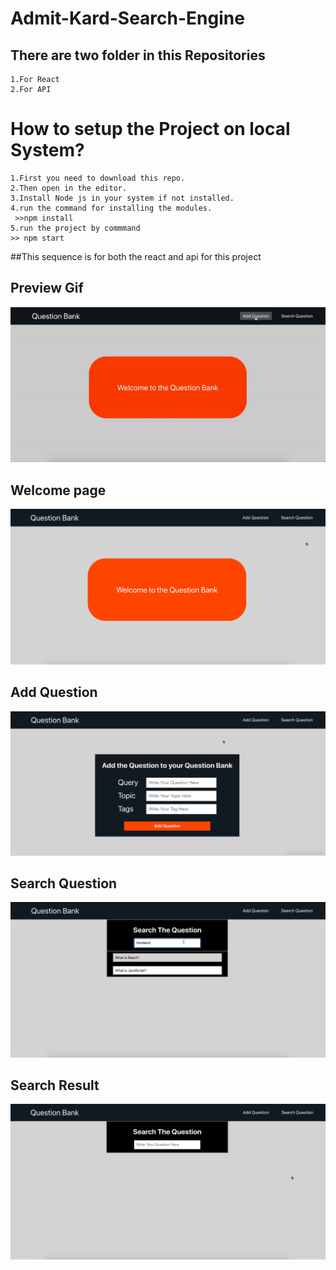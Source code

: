 # Admit-Kard-Search-Engine
## There are two folder in this Repositories
    1.For React 
    2.For API


# How to setup the Project on local System?
    1.First you need to download this repo.
    2.Then open in the editor.
    3.Install Node js in your system if not installed.
    4.run the command for installing the modules.
     >>npm install
    5.run the project by commmand
    >> npm start
   ##This sequence is for both the react and api for this project
 
## Preview Gif 
![Preview ](./Search-Engine-React/src/static/images/finalgif.gif)


## Welcome page 
![WelCome Page](./Search-Engine-React/src/static/images/welcome.png)


## Add Question  
![Add Question](./Search-Engine-React/src/static/images/AddQuestion.png)


## Search Question 
![Search Question](./Search-Engine-React/src/static/images/search.png)

## Search Result 
![Search Result](./Search-Engine-React/src/static/images/search1.png)



   
   
